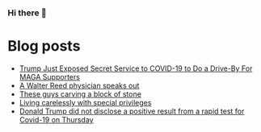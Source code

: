 ### Hi there 👋

# Blog posts
<!-- BLOG-POST-LIST:START -->
- [Trump Just Exposed Secret Service to COVID-19 to Do a Drive-By For MAGA Supporters](https://www.reddit.com/r/politics/comments/j586te/trump_just_exposed_secret_service_to_covid19_to/)
- [A Walter Reed physician speaks out](https://www.reddit.com/r/facepalm/comments/j580qd/a_walter_reed_physician_speaks_out/)
- [These guys carving a block of stone](https://www.reddit.com/r/BeAmazed/comments/j57rp9/these_guys_carving_a_block_of_stone/)
- [Living carelessly with special privileges](https://www.reddit.com/r/BlackPeopleTwitter/comments/j57n02/living_carelessly_with_special_privileges/)
- [Donald Trump did not disclose a positive result from a rapid test for Covid-19 on Thursday](https://www.reddit.com/r/politics/comments/j57eht/donald_trump_did_not_disclose_a_positive_result/)
<!-- BLOG-POST-LIST:END -->

<!--
**sheikhazrin/sheikhazrin** is a ✨ _special_ ✨ repository because its `README.md` (this file) appears on your GitHub profile.

Here are some ideas to get you started:

- 🔭 I’m currently working on ...
- 🌱 I’m currently learning ...
- 👯 I’m looking to collaborate on ...
- 🤔 I’m looking for help with ...
- 💬 Ask me about ...
- 📫 How to reach me: ...
- 😄 Pronouns: ...
- ⚡ Fun fact: ...
-->
